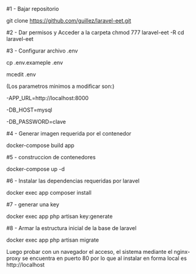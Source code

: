 #1 - Bajar repositorio

git clone https://github.com/guillez/laravel-eet.git

#2 - Dar permisos y Acceder a la carpeta
chmod 777 laravel-eet -R
cd laravel-eet

#3 - Configurar archivo .env 

cp .env.exameple .env

mcedit .env

(Los parametros minimos a modificar son:)

-APP_URL=http://localhost:8000

-DB_HOST=mysql

-DB_PASSWORD=clave

#4 - Generar imagen requerida por el contenedor

docker-compose build app

#5 - construccion de contenedores

docker-compose up -d

#6 - Instalar las dependencias requeridas por laravel

docker exec app composer install

#7 - generar una key 

docker exec app php artisan key:generate

#8 - Armar la estructura inicial de la base de laravel

docker exec app php artisan migrate

Luego probar con un navegador el acceso, el sistema mediante el nginx-proxy se encuentra en puerto 80 
por lo que al instalar en forma local es http://localhost






